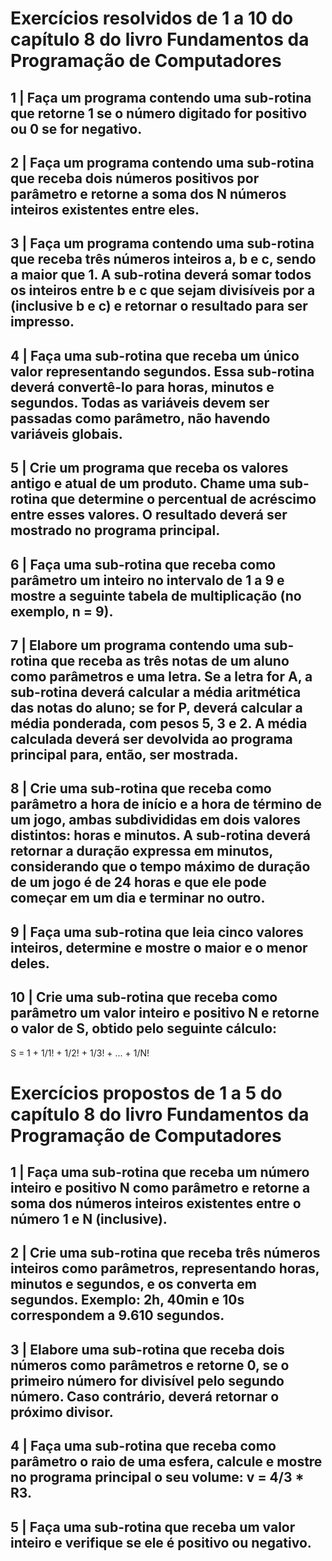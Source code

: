 # Exercícios resolvidos de 1 a 10 do capítulo 8 do livro Fundamentos da Programação de Computadores
##  1 | Faça um programa contendo uma sub-rotina que retorne 1 se o número digitado for positivo ou 0 se for negativo.
##  2 | Faça um programa contendo uma sub-rotina que receba dois números positivos por parâmetro e retorne a soma dos N números inteiros existentes entre eles.
##  3 | Faça um programa contendo uma sub-rotina que receba três números inteiros a, b e c, sendo a maior que 1. A sub-rotina deverá somar todos os inteiros entre b e c que sejam divisíveis por a (inclusive b e c) e retornar o resultado para ser impresso.
##  4 | Faça uma sub-rotina que receba um único valor representando segundos. Essa sub-rotina deverá convertê-lo para horas, minutos e segundos. Todas as variáveis devem ser passadas como parâmetro, não havendo variáveis globais.
##  5 | Crie um programa que receba os valores antigo e atual de um produto. Chame uma sub-rotina que determine o percentual de acréscimo entre esses valores. O resultado deverá ser mostrado no programa principal.
##  6 | Faça uma sub-rotina que receba como parâmetro um inteiro no intervalo de 1 a 9 e mostre a seguinte tabela de multiplicação (no exemplo, n = 9).
##  7 | Elabore um programa contendo uma sub-rotina que receba as três notas de um aluno como parâmetros e uma letra. Se a letra for A, a sub-rotina deverá calcular a média aritmética das notas do aluno; se for P, deverá calcular a média ponderada, com pesos 5, 3 e 2. A média calculada deverá ser devolvida ao programa principal para, então, ser mostrada.
##  8 | Crie uma sub-rotina que receba como parâmetro a hora de início e a hora de término de um jogo, ambas subdivididas em dois valores distintos: horas e minutos. A sub-rotina deverá retornar a duração expressa em minutos, considerando que o tempo máximo de duração de um jogo é de 24 horas e que ele pode começar em um dia e terminar no outro.
##  9 | Faça uma sub-rotina que leia cinco valores inteiros, determine e mostre o maior e o menor deles.
## 10 | Crie uma sub-rotina que receba como parâmetro um valor inteiro e positivo N e retorne o valor de S, obtido pelo seguinte cálculo:
S = 1 + 1/1! + 1/2! + 1/3! + ... + 1/N!

# Exercícios propostos de 1 a 5 do capítulo 8 do livro Fundamentos da Programação de Computadores
## 1 | Faça uma sub-rotina que receba um número inteiro e positivo N como parâmetro e retorne a soma dos números inteiros existentes entre o número 1 e N (inclusive).
## 2 | Crie uma sub-rotina que receba três números inteiros como parâmetros, representando horas, minutos e segundos, e os converta em segundos. Exemplo: 2h, 40min e 10s correspondem a 9.610 segundos.
## 3 | Elabore uma sub-rotina que receba dois números como parâmetros e retorne 0, se o primeiro número for divisível pelo segundo número. Caso contrário, deverá retornar o próximo divisor.
## 4 | Faça uma sub-rotina que receba como parâmetro o raio de uma esfera, calcule e mostre no programa principal o seu volume: v = 4/3 * R3.
## 5 | Faça uma sub-rotina que receba um valor inteiro e verifique se ele é positivo ou negativo.

